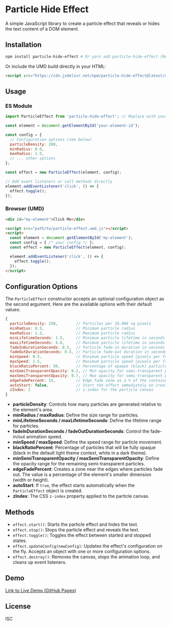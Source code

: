 # Particle Hide Effect

A simple JavaScript library to create a particle effect that reveals or hides the text content of a DOM element.

## Installation

```bash
npm install particle-hide-effect # Or yarn add particle-hide-effect (Replace with your actual package name if published)
```

Or include the UMD build directly in your HTML:

```html
<script src="https://cdn.jsdelivr.net/npm/particle-hide-effect@latest/dist/particle-effect.umd.js"></script> <!-- Replace with actual CDN link -->
```

## Usage

### ES Module

```javascript
import ParticleEffect from 'particle-hide-effect'; // Replace with your actual package name

const element = document.getElementById('your-element-id');

const config = {
  // Configuration options (see below)
  particleDensity: 200,
  minRadius: 0.6,
  maxRadius: 1.5,
  // ... other options
};

const effect = new ParticleEffect(element, config);

// Add event listeners or call methods directly
element.addEventListener('click', () => {
  effect.toggle();
});
```

### Browser (UMD)

```html
<div id="my-element">Click Me</div>

<script src="path/to/particle-effect.umd.js"></script>
<script>
  const element = document.getElementById('my-element');
  const config = { /* your config */ };
  const effect = new ParticleEffect(element, config);

  element.addEventListener('click', () => {
    effect.toggle();
  });
</script>
```

## Configuration Options

The `ParticleEffect` constructor accepts an optional configuration object as the second argument. Here are the available options with their default values:

```javascript
{
  particleDensity: 150,        // Particles per 10,000 sq pixels
  minRadius: 0.5,              // Minimum particle radius
  maxRadius: 1.2,              // Maximum particle radius
  minLifetimeSeconds: 1.5,     // Minimum particle lifetime in seconds
  maxLifetimeSeconds: 4.0,     // Maximum particle lifetime in seconds
  fadeInDurationSeconds: 0.5,  // Particle fade-in duration in seconds
  fadeOutDurationSeconds: 0.5, // Particle fade-out duration in seconds
  minSpeed: 0.5,               // Minimum particle speed (pixels per frame)
  maxSpeed: 1.5,               // Maximum particle speed (pixels per frame)
  blackRatioPercent: 50,       // Percentage of opaque (black) particles
  minSemiTransparentOpacity: 0.2, // Min opacity for semi-transparent particles
  maxSemiTransparentOpacity: 0.7, // Max opacity for semi-transparent particles
  edgeFadePercent: 15,         // Edge fade zone as a % of the container's smaller dimension
  autoStart: false,            // Start the effect immediately on creation
  zIndex: 2                    // z-index for the particle canvas
}
```

*   **particleDensity**: Controls how many particles are generated relative to the element's area.
*   **minRadius / maxRadius**: Define the size range for particles.
*   **minLifetimeSeconds / maxLifetimeSeconds**: Define the lifetime range for particles.
*   **fadeInDurationSeconds / fadeOutDurationSeconds**: Control the fade-in/out animation speed.
*   **minSpeed / maxSpeed**: Define the speed range for particle movement.
*   **blackRatioPercent**: Percentage of particles that will be fully opaque (black in the default light theme context, white in a dark theme).
*   **minSemiTransparentOpacity / maxSemiTransparentOpacity**: Define the opacity range for the remaining semi-transparent particles.
*   **edgeFadePercent**: Creates a zone near the edges where particles fade out. The value is a percentage of the element's smaller dimension (width or height).
*   **autoStart**: If `true`, the effect starts automatically when the `ParticleEffect` object is created.
*   **zIndex**: The CSS `z-index` property applied to the particle canvas.

## Methods

*   `effect.start()`: Starts the particle effect and hides the text.
*   `effect.stop()`: Stops the particle effect and reveals the text.
*   `effect.toggle()`: Toggles the effect between started and stopped states.
*   `effect.updateConfig(newConfig)`: Updates the effect's configuration on the fly. Accepts an object with one or more configuration options.
*   `effect.destroy()`: Removes the canvas, stops the animation loop, and cleans up event listeners.

## Demo

[Link to Live Demo (GitHub Pages)]() <!-- Placeholder -->

## License

ISC <!-- Or your chosen license -->